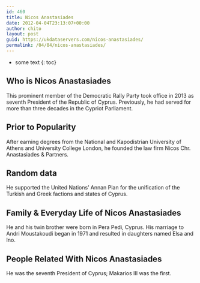 ```yaml
---
id: 460
title: Nicos Anastasiades
date: 2012-04-04T23:13:07+00:00
author: chito
layout: post
guid: https://ukdataservers.com/nicos-anastasiades/
permalink: /04/04/nicos-anastasiades/
---
```


* some text
{: toc}


## Who is  Nicos Anastasiades
                  
                  
                  
This prominent member of the Democratic Rally Party took office in 2013 as seventh President of the Republic of Cyprus. Previously, he had served for more than three decades in the Cypriot Parliament.
                  
                
                
                
## Prior to Popularity 
                  
                  
                  
After earning degrees from the National and Kapodistrian University of Athens and University College London, he founded the law firm Nicos Chr. Anastasiades & Partners.
                  
                
                
                
## Random data 
                  
                  
                  
He supported the United Nations&#8217; Annan Plan for the unification of the Turkish and Greek factions and states of Cyprus.
                  
                
                
                
## Family & Everyday Life of Nicos Anastasiades
                  
                  
                  
He and his twin brother were born in Pera Pedi, Cyprus. His marriage to Andri Moustakoudi began in 1971 and resulted in daughters named Elsa and Ino.
                  
                
                
                
## People Related With  Nicos Anastasiades
                  
                  
                  
He was the seventh President of Cyprus; Makarios III was the first.
                  
                
              
            
          
          
          
    
    
  

